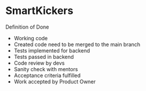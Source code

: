 # SmartKickers

Definition of Done

- Working code
- Created code need to be merged to the main branch
- Tests implemented for backend
- Tests passed in backend
- Code review by devs
- Sanity check with mentors
- Acceptance criteria fulfilled 
- Work accepted by Product Owner
